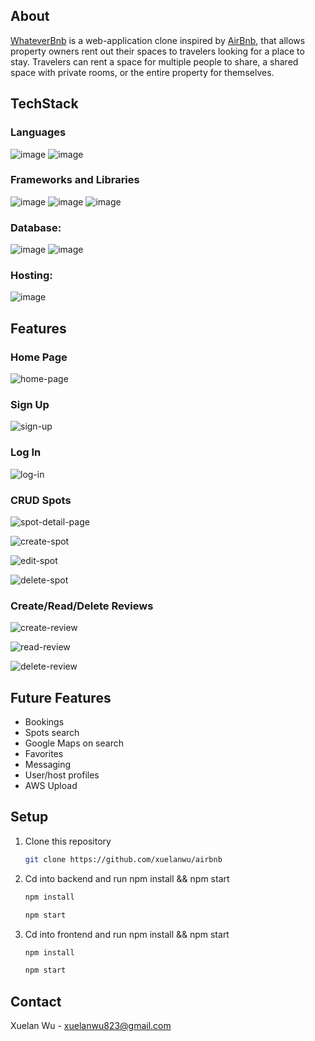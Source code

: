 ## About

[WhateverBnb][1] is a web-application clone inspired by [AirBnb][2], that allows property owners rent out their spaces to travelers looking for a place to stay. Travelers can rent a space for multiple people to share, a shared space with private rooms, or the entire property for themselves.

[1]: https://aa-first-airbnb.herokuapp.com/
[2]: https://www.airbnb.com

## TechStack

### Languages

![image](https://img.shields.io/badge/JavaScript-323330?style=for-the-badge&logo=javascript&logoColor=F7DF1E)
![image](https://img.shields.io/badge/CSS3-1572B6?style=for-the-badge&logo=css3&logoColor=white)

### Frameworks and Libraries

![image](https://img.shields.io/badge/React-20232A?style=for-the-badge&logo=react&logoColor=61DAFB)
![image](https://img.shields.io/badge/Redux-593D88?style=for-the-badge&logo=redux&logoColor=white)
![image](https://img.shields.io/badge/Express.js-000000?style=for-the-badge&logo=express&logoColor=white)

### Database:

![image](https://img.shields.io/badge/SQLite-07405E?style=for-the-badge&logo=sqlite&logoColor=white)
![image](https://img.shields.io/badge/PostgreSQL-316192?style=for-the-badge&logo=postgresql&logoColor=white)

### Hosting:

![image](https://img.shields.io/badge/Heroku-430098?style=for-the-badge&logo=heroku&logoColor=white)

## Features

### Home Page

![home-page]

[home-page]: /assets/home_page.png

### Sign Up

![sign-up]

[sign-up]: assets/signup.png

### Log In

![log-in]

[log-in]: assets/login.png

### CRUD Spots

![spot-detail-page]

[spot-detail-page]: assets/spot_detail_page.png

![create-spot]

[create-spot]: assets/create_spot.png

![edit-spot]

[edit-spot]: assets/edit_spot.png

![delete-spot]

[delete-spot]: assets/delete_spot.png

### Create/Read/Delete Reviews

![create-review]

[create-review]: assets/write_a_review.png

![read-review]

[read-review]: assets/read-reviews.png

![delete-review]

[delete-review]: assets/delete_review.png

###

## Future Features

- Bookings
- Spots search
- Google Maps on search
- Favorites
- Messaging
- User/host profiles
- AWS Upload

## Setup

1. Clone this repository
   ```sh
   git clone https://github.com/xuelanwu/airbnb
   ```
2. Cd into backend and run npm install && npm start

   ```sh
   npm install
   ```

   ```sh
   npm start
   ```

3. Cd into frontend and run npm install && npm start

   ```sh
   npm install
   ```

   ```sh
   npm start
   ```

## Contact

Xuelan Wu - xuelanwu823@gmail.com
